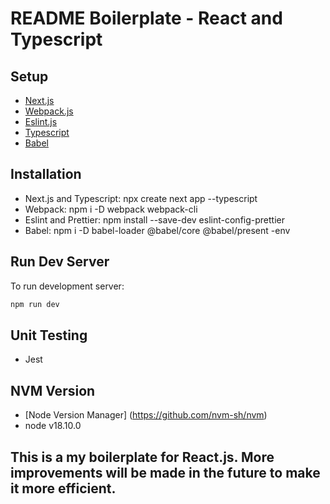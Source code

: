 # README Boilerplate - React and Typescript

## Setup

- [Next.js](https://nextjs.org/docs)
- [Webpack.js](https://webpack.js.org/concepts/)
- [Eslint.js](https://eslint.org/docs/latest/)
- [Typescript](https://nextjs.org/docs)
- [Babel](https://nextjs.org/docs)

## Installation 

- Next.js and Typescript: npx create next app --typescript
- Webpack: npm i -D webpack webpack-cli
- Eslint and Prettier: npm install --save-dev eslint-config-prettier
- Babel: npm i -D babel-loader @babel/core @babel/present -env

## Run Dev Server

To run development server: 
```bash
npm run dev
```

## Unit Testing 
- Jest

## NVM Version
- [Node Version Manager] (https://github.com/nvm-sh/nvm)
- node v18.10.0

## This is a my boilerplate for React.js. More improvements will be made in the future to make it more efficient. 